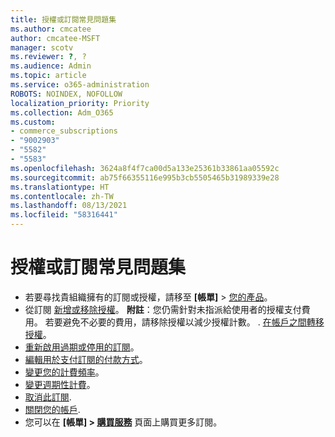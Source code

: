 ```yaml
---
title: 授權或訂閱常見問題集
ms.author: cmcatee
author: cmcatee-MSFT
manager: scotv
ms.reviewer: ?, ?
ms.audience: Admin
ms.topic: article
ms.service: o365-administration
ROBOTS: NOINDEX, NOFOLLOW
localization_priority: Priority
ms.collection: Adm_O365
ms.custom:
- commerce_subscriptions
- "9002903"
- "5582"
- "5583"
ms.openlocfilehash: 3624a8f4f7ca00d5a133e25361b33861aa05592c
ms.sourcegitcommit: ab75f66355116e995b3cb5505465b31989339e28
ms.translationtype: HT
ms.contentlocale: zh-TW
ms.lasthandoff: 08/13/2021
ms.locfileid: "58316441"
---
```

# <a name="license-or-subscription-faq"></a>授權或訂閱常見問題集

- 若要尋找貴組織擁有的訂閱或授權，請移至 **[帳單]** > [您的產品](https://go.microsoft.com/fwlink/p/?linkid=842054)。
- 從訂閱 [新增或移除授權](https://docs.microsoft.com/alchemyinsights/how-to-add-or-reduce-licenses)。
    **附註**：您仍需針對未指派給使用者的授權支付費用。 若要避免不必要的費用，請移除授權以減少授權計數。
. [在帳戶之間轉移授權](https://docs.microsoft.com/alchemyinsights/transfer-licenses-between-tenants)。
- [重新啟用過期或停用的訂閱](https://go.microsoft.com/fwlink/p/?linkid=2117519)。
- [編輯用於支付訂閱的付款方式](https://go.microsoft.com/fwlink/p/?linkid=2117167)。
- [變更您的計費頻率](https://go.microsoft.com/fwlink/p/?linkid=2119112)。
- [變更週期性計費](https://go.microsoft.com/fwlink/p/?linkid=2119216)。
- [取消此訂閱](https://go.microsoft.com/fwlink/p/?linkid=2119113).
- [關閉您的帳戶](https://docs.microsoft.com/alchemyinsights/how-to-close-your-account).
- 您可以在 **[帳單] > [購買服務](https://go.microsoft.com/fwlink/p/?linkid=868433)** 頁面上購買更多訂閱。